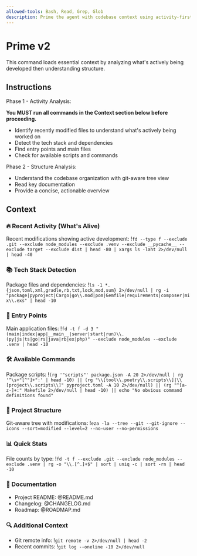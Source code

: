 ```yaml
---
allowed-tools: Bash, Read, Grep, Glob
description: Prime the agent with codebase context using activity-first analysis
---
```


# Prime v2

This command loads essential context by analyzing what's actively being developed then understanding structure.

## Instructions

Phase 1 - Activity Analysis:

**You MUST run all commands in the Context section below before proceeding.**

- Identify recently modified files to understand what's actively being worked on
- Detect the tech stack and dependencies
- Find entry points and main files
- Check for available scripts and commands

Phase 2 - Structure Analysis:

- Understand the codebase organization with git-aware tree view
- Read key documentation
- Provide a concise, actionable overview

## Context

### 🔥 Recent Activity (What's Alive)

Recent modifications showing active development: !`fd --type f --exclude .git --exclude node_modules --exclude .venv --exclude __pycache__ --exclude target --exclude dist | head -80 | xargs ls -laht 2>/dev/null | head -40`

### 📚 Tech Stack Detection

Package files and dependencies: !`ls -1 *.{json,toml,xml,gradle,rb,txt,lock,mod,sum} 2>/dev/null | rg -i "package|pyproject|Cargo|go\\.mod|pom|Gemfile|requirements|composer|mix\\.exs" | head -10`

### 🚀 Entry Points

Main application files: !`fd -t f -d 3 "(main|index|app|__main__|server|start|run)\\.(py|js|ts|go|rs|java|rb|ex|php)" --exclude node_modules --exclude .venv | head -10`

### 🛠️ Available Commands

Package scripts: !`(rg '"scripts"' package.json -A 20 2>/dev/null | rg '^\s+"[^"]+":' | head -10) || (rg "\\[tool\\.poetry\\.scripts\\]|\\[project\\.scripts\\]" pyproject.toml -A 10 2>/dev/null) || (rg "^[a-z-]+:" Makefile 2>/dev/null | head -10) || echo "No obvious command definitions found"`

### 📂 Project Structure

Git-aware tree with modifications: !`eza -la --tree --git --git-ignore --icons --sort=modified --level=2 --no-user --no-permissions`

### 📊 Quick Stats

File counts by type: !`fd -t f --exclude .git --exclude node_modules --exclude .venv | rg -o "\\.[^.]+$" | sort | uniq -c | sort -rn | head -10`

### 📖 Documentation

- Project README: @README.md
- Changelog: @CHANGELOG.md
- Roadmap: @ROADMAP.md

### 🔍 Additional Context

- Git remote info: !`git remote -v 2>/dev/null | head -2`
- Recent commits: !`git log --oneline -10 2>/dev/null`
